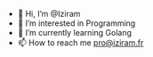 - 👋 Hi, I’m @Iziram
- 👀 I’m interested in Programming 
- 🌱 I’m currently learning Golang
- 📫 How to reach me pro@iziram.fr

<!---
Iziram/Iziram is a ✨ special ✨ repository because its `README.md` (this file) appears on your GitHub profile.
You can click the Preview link to take a look at your changes.
--->
